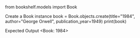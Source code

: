 from bookshelf.models import Book

Create a Book instance
book = Book.objects.create(title="1984", author="George Orwell", publication_year=1949) print(book)

Expected Output
<Book: 1984>